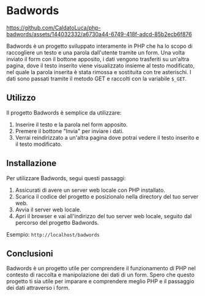 # Badwords

https://github.com/CaldatoLuca/php-badwords/assets/144032332/a6730a44-6749-418f-adcd-85b2ecb6f876



Badwords è un progetto sviluppato interamente in PHP che ha lo scopo di raccogliere un testo e una parola dall'utente tramite un form. Una volta inviato il form con il bottone apposito, i dati vengono trasferiti su un'altra pagina, dove il testo inserito viene visualizzato insieme al testo modificato, nel quale la parola inserita è stata rimossa e sostituita con tre asterischi. I dati sono passati tramite il metodo GET e raccolti con la variabile `$_GET`.

## Utilizzo

Il progetto Badwords è semplice da utilizzare:

1. Inserire il testo e la parola nel form apposito.
2. Premere il bottone "Invia" per inviare i dati.
3. Verrai reindirizzato a un'altra pagina dove potrai vedere il testo inserito e il testo modificato.

## Installazione

Per utilizzare Badwords, segui questi passaggi:

1. Assicurati di avere un server web locale con PHP installato.
2. Scarica il codice del progetto e posizionalo nella directory del tuo server web.
3. Avvia il server web locale.
4. Apri il browser e vai all'indirizzo del tuo server web locale, seguito dal percorso del progetto Badwords.

Esempio: `http://localhost/badwords`

## Conclusioni

Badwords è un progetto utile per comprendere il funzionamento di PHP nel contesto di raccolta e manipolazione dei dati di un form. Spero che questo progetto ti sia utile per imparare e comprendere meglio PHP e il passaggio dei dati attraverso i form.
